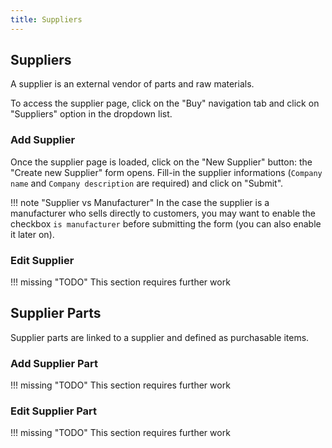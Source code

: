 ```yaml
---
title: Suppliers
---
```


## Suppliers

A supplier is an external vendor of parts and raw materials.

To access the supplier page, click on the "Buy" navigation tab and click on "Suppliers" option in the dropdown list.

### Add Supplier

Once the supplier page is loaded, click on the "New Supplier" button: the "Create new Supplier" form opens. Fill-in the supplier informations (`Company name` and `Company description` are required) and click on "Submit".

!!! note "Supplier vs Manufacturer"
	In the case the supplier is a manufacturer who sells directly to customers, you may want to enable the checkbox `is manufacturer` before submitting the form (you can also enable it later on).

### Edit Supplier

!!! missing "TODO"
	This section requires further work

## Supplier Parts

Supplier parts are linked to a supplier and defined as purchasable items.

### Add Supplier Part

!!! missing "TODO"
	This section requires further work

### Edit Supplier Part

!!! missing "TODO"
	This section requires further work
